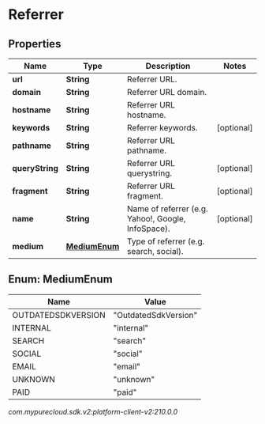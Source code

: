 # Referrer


## Properties

| Name | Type | Description | Notes |
| ------------ | ------------- | ------------- | ------------- |
| **url** | **String** | Referrer URL. |  |
| **domain** | **String** | Referrer URL domain. |  |
| **hostname** | **String** | Referrer URL hostname. |  |
| **keywords** | **String** | Referrer keywords. |  [optional] |
| **pathname** | **String** | Referrer URL pathname. |  |
| **queryString** | **String** | Referrer URL querystring. |  [optional] |
| **fragment** | **String** | Referrer URL fragment. |  [optional] |
| **name** | **String** | Name of referrer (e.g. Yahoo!, Google, InfoSpace). |  [optional] |
| **medium** | [**MediumEnum**](#Enum--MediumEnum) | Type of referrer (e.g. search, social). |  |


## Enum: MediumEnum

| Name | Value |
| ---- | ----- |
| OUTDATEDSDKVERSION | &quot;OutdatedSdkVersion&quot; | 
| INTERNAL | &quot;internal&quot; | 
| SEARCH | &quot;search&quot; | 
| SOCIAL | &quot;social&quot; | 
| EMAIL | &quot;email&quot; | 
| UNKNOWN | &quot;unknown&quot; | 
| PAID | &quot;paid&quot; | 




_com.mypurecloud.sdk.v2:platform-client-v2:210.0.0_
